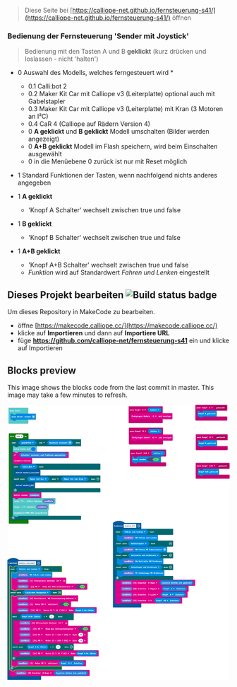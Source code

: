 
> Diese Seite bei [https://calliope-net.github.io/fernsteuerung-s41/](https://calliope-net.github.io/fernsteuerung-s41/) öffnen

### Bedienung der Fernsteuerung 'Sender mit Joystick'

> Bedienung mit den Tasten A und B **geklickt** (kurz drücken und loslassen - nicht 'halten')

* 0 Auswahl des Modells, welches ferngesteuert wird
  * 
    * 0.1 Calli:bot 2
    * 0.2 Maker Kit Car mit Calliope v3 (Leiterplatte) optional auch mit Gabelstapler
    * 0.3 Maker Kit Car mit Calliope v3 (Leiterplatte) mit Kran (3 Motoren an I²C)
    * 0.4 CaR 4 (Calliope auf Rädern Version 4)
  * 0 **A geklickt** und **B geklickt** Modell umschalten (Bilder werden angezeigt)
  * 0 **A+B geklickt** Modell im Flash speichern, wird beim Einschalten ausgewählt
  * 0 in die Menüebene 0 zurück ist nur mit Reset möglich

* 1 Standard Funktionen der Tasten, wenn nachfolgend nichts anderes angegeben
* 1 **A geklickt** 
  * 'Knopf A Schalter' wechselt zwischen true und false
* 1 **B geklickt**
  * 'Knopf B Schalter' wechselt zwischen true und false
* 1 **A+B geklickt**
  * 'Knopf A+B Schalter' wechselt zwischen true und false
  * *Funktion* wird auf Standardwert *Fahren und Lenken* eingestellt





## Dieses Projekt bearbeiten ![Build status badge](https://github.com/calliope-net/fernsteuerung-s41/workflows/MakeCode/badge.svg)

Um dieses Repository in MakeCode zu bearbeiten.

* öffne [https://makecode.calliope.cc/](https://makecode.calliope.cc/)
* klicke auf **Importieren** und dann auf **Importiere URL**
* füge **https://github.com/calliope-net/fernsteuerung-s41** ein und klicke auf Importieren

## Blocks preview

This image shows the blocks code from the last commit in master.
This image may take a few minutes to refresh.

![A rendered view of the blocks](https://github.com/calliope-net/fernsteuerung-s41/raw/master/.github/makecode/blocks.png)


